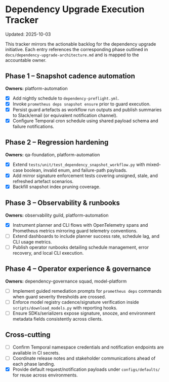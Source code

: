 # Dependency Upgrade Execution Tracker

Updated: 2025-10-03

This tracker mirrors the actionable backlog for the dependency upgrade initiative.
Each entry references the corresponding phase outlined in
`docs/dependency-upgrade-architecture.md` and is mapped to the accountable
owner.

## Phase 1 – Snapshot cadence automation

**Owners:** platform-automation

- [x] Add nightly schedule to `dependency-preflight.yml`.
- [x] Invoke `prometheus deps snapshot ensure` prior to guard execution.
- [x] Persist guard artefacts as workflow run outputs and publish summaries to
      Slack/email (or equivalent notification channel).
- [x] Configure Temporal cron schedule using shared payload schema and failure
      notifications.

## Phase 2 – Regression hardening

**Owners:** qa-foundation, platform-automation

- [x] Extend `tests/unit/test_dependency_snapshot_workflow.py` with mixed-case
      boolean, invalid enum, and failure-path payloads.
- [x] Add mirror signature enforcement tests covering unsigned, stale, and
      refreshed artefact scenarios.
- [x] Backfill snapshot index pruning coverage.

## Phase 3 – Observability & runbooks

**Owners:** observability guild, platform-automation

- [x] Instrument planner and CLI flows with OpenTelemetry spans and Prometheus
      metrics mirroring guard telemetry conventions.
- [ ] Extend dashboards to include planner success rate, schedule lag, and CLI
      usage metrics.
- [ ] Publish operator runbooks detailing schedule management, error recovery,
      and local CLI execution.

## Phase 4 – Operator experience & governance

**Owners:** dependency-governance squad, model-platform

- [ ] Implement guided remediation prompts for `prometheus deps` commands when
      guard severity thresholds are crossed.
- [ ] Enforce model registry cadence/signature verification inside
      `scripts/download_models.py` with reporting hooks.
- [ ] Ensure SDKs/serializers expose signature, snooze, and environment metadata
      fields consistently across clients.

## Cross-cutting

- [ ] Confirm Temporal namespace credentials and notification endpoints are
      available in CI secrets.
- [ ] Coordinate release notes and stakeholder communications ahead of each
      phase landing.
- [x] Provide default request/notification payloads under
      `configs/defaults/` for reuse across environments.
